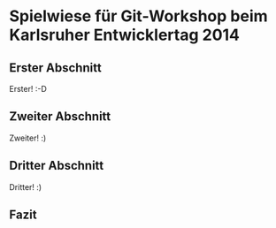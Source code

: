 ﻿# Spielwiese für Git-Workshop beim Karlsruher Entwicklertag 2014

## Erster Abschnitt
Erster! :-D


## Zweiter Abschnitt
Zweiter! :)

## Dritter Abschnitt
Dritter! :)

## Fazit


